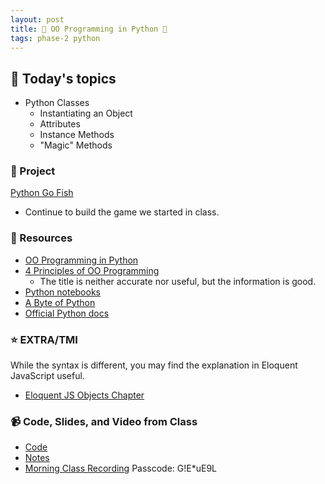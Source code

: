 ```yaml
---
layout: post
title: 🐍 OO Programming in Python 🐍
tags: phase-2 python
---
```


## 📅 Today's topics

- Python Classes
    - Instantiating an Object
    - Attributes
    - Instance Methods
    - "Magic" Methods

### 🎯  Project

[Python Go Fish](https://classroom.github.com/a/JDw6pEn9)
- Continue to build the game we started in class.

### 🔖 Resources

* [OO Programming in Python](https://realpython.com/python-beginner-tips/)
* [4 Principles of OO Programming](https://www.freecodecamp.org/news/object-oriented-programming-concepts-21bb035f7260/)
    - The title is neither accurate nor useful, but the information is good.
* [Python notebooks](https://github.com/momentum-team-6/examples/tree/main/python/intro-notebooks)
* [A Byte of Python](https://python.swaroopch.com/)
* [Official Python docs](https://docs.python.org/3/)

### ⭐️ EXTRA/TMI
While the syntax is different, you may find the explanation in Eloquent JavaScript useful.
* [Eloquent JS Objects Chapter](https://eloquentjavascript.net/06_object.html)

### 📹 Code, Slides, and Video from Class

* [Code](https://github.com/momentum-team-7/examples/python_games)
* [Notes](https://github.com/momentum-team-7/notes/blob/main/python-object-oriented.md)
* [Morning Class Recording](https://us02web.zoom.us/rec/share/UVxEMVXXCxjyQ3JIUBuOWTN3zoEfCtGgAr_A8biabSlMDjVH5nIHIiFUtbJDZ1Ts.JyOhau9GNqPykZ5j) 
Passcode: G!E*uE9L 

 
